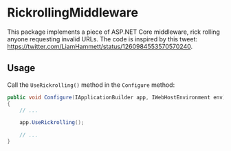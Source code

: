 # RickrollingMiddleware

This package implements a piece of ASP.NET Core middleware, rick rolling anyone requesting invalid URLs. The code is inspired by this tweet: https://twitter.com/LiamHammett/status/1260984553570570240.

## Usage

Call the `UseRickrolling()` method in the `Configure` method:

```csharp
public void Configure(IApplicationBuilder app, IWebHostEnvironment env)
{
    // ...

    app.UseRickrolling();

    // ...
}
```
